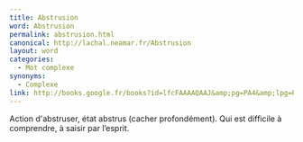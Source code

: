 ```yaml
---
title: Abstrusion
word: Abstrusion
permalink: abstrusion.html
canonical: http://lachal.neamar.fr/Abstrusion
layout: word
categories:
  - Mot complexe
synonyms:
  - Complexe
link: http://books.google.fr/books?id=lfcFAAAAQAAJ&amp;pg=PA4&amp;lpg=PA4&amp;dq=abstrusion&amp;source=web&amp;ots=butwwGocFZ&amp;sig=mN6KCb40tfbCskM9Z6qtb_a-uiQ&amp;hl=fr
---
```


Action d'abstruser, état abstrus (cacher profondément).
Qui est difficile à comprendre, à saisir par l’esprit.

